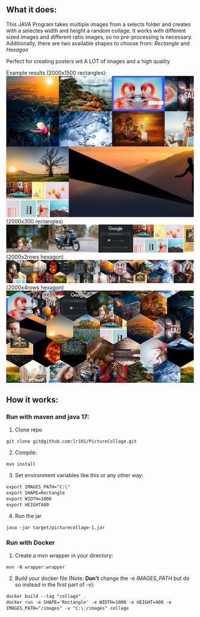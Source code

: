 ## What it does:

This JAVA Program takes multiple images from a selects folder and creates with a selectes width and height a random collage. It works with different sized images and different ratio images, so no pre-processing is necessary. Additionally, there are two available shapes to choose from: *Rectangle* and *Hexagon* 

Perfect for creating posters wit A LOT of images and a high quality 

Example results (2000x1500 rectangles):
![image1](examples/final1.jpg)
(2000x300 rectangles)
![image2](examples/final2.jpg)
(2000x2rows hexagon)
![image3](examples/final3.jpg)
(2000x4rows hexagon)
![image4](examples/final4.jpg)
## How it works:

### Run with maven and java 17:

1. Clone repo 
```
git clone git@github.com:lr101/PictureCollage.git
```
2. Compile:
```shell
mvn install
```
3. Set environment variables like this or any other way:
```
export IMAGES_PATH="C:\"
export SHAPE=Rectangle
export WIDTH=1000
export HEIGHT400
```
4. Run the jar
```shell
java -jar target/picturecollage-1.jar
```

### Run with Docker

1. Create a mvn wrapper in your directory:
```shell
mvn -N wrapper:wrapper
```

2. Build your docker file (Note: **Don't** change the -e *IMAGES_PATH* but do so instead in the first part of -v):
```shell
docker build --tag "collage" .
docker run -e SHAPE='Rectangle' -e WIDTH=1000 -e HEIGHT=400 -e IMAGES_PATH="/images" -v "C:\:/images" collage
```
